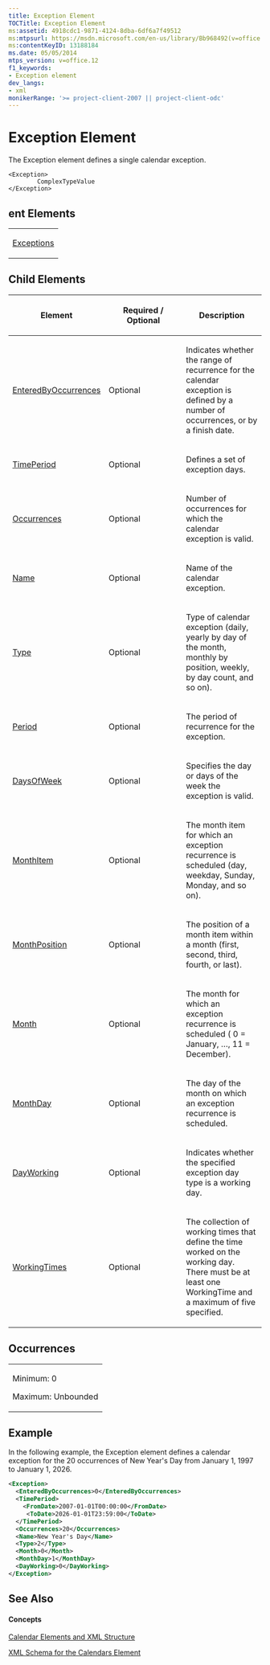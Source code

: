 ```yaml
---
title: Exception Element
TOCTitle: Exception Element
ms:assetid: 4918cdc1-9871-4124-8dba-6df6a7f49512
ms:mtpsurl: https://msdn.microsoft.com/en-us/library/Bb968492(v=office.12)
ms:contentKeyID: 13188184
ms.date: 05/05/2014
mtps_version: v=office.12
f1_keywords:
- Exception element
dev_langs:
- xml
monikerRange: '>= project-client-2007 || project-client-odc'
---
```


# Exception Element




The Exception element defines a single calendar exception.

    <Exception>
            ComplexTypeValue
    </Exception>

## ent Elements

<table>
<colgroup>
<col style="width: 100%" />
</colgroup>
<tbody>
<tr class="odd">
<td><p><a href="exceptions-element.md">Exceptions</a></p></td>
</tr>
</tbody>
</table>

## Child Elements

<table>
<colgroup>
<col style="width: 33%" />
<col style="width: 33%" />
<col style="width: 33%" />
</colgroup>
<thead>
<tr class="header">
<th><p>Element</p></th>
<th><p>Required / Optional</p></th>
<th><p>Description</p></th>
</tr>
</thead>
<tbody>
<tr class="odd">
<td><p><a href="enteredbyoccurrences-element.md">EnteredByOccurrences</a></p></td>
<td><p>Optional</p></td>
<td><p>Indicates whether the range of recurrence for the calendar exception is defined by a number of occurrences, or by a finish date.</p></td>
</tr>
<tr class="even">
<td><p><a href="timeperiod-element-calendar.md">TimePeriod</a></p></td>
<td><p>Optional</p></td>
<td><p>Defines a set of exception days.</p></td>
</tr>
<tr class="odd">
<td><p><a href="occurrences-element.md">Occurrences</a></p></td>
<td><p>Optional</p></td>
<td><p>Number of occurrences for which the calendar exception is valid.</p></td>
</tr>
<tr class="even">
<td><p><a href="name-element.md">Name</a></p></td>
<td><p>Optional</p></td>
<td><p>Name of the calendar exception.</p></td>
</tr>
<tr class="odd">
<td><p><a href="https://msdn.microsoft.com/en-us/library/office%7cps12con%7c%7e%5chtml%5cdc9db984-4269-46c4-a911-cba802cb3d0a.htm(v=office.12)">Type</a></p></td>
<td><p>Optional</p></td>
<td><p>Type of calendar exception (daily, yearly by day of the month, monthly by position, weekly, by day count, and so on).</p></td>
</tr>
<tr class="even">
<td><p><a href="period-element.md">Period</a></p></td>
<td><p>Optional</p></td>
<td><p>The period of recurrence for the exception.</p></td>
</tr>
<tr class="odd">
<td><p><a href="daysofweek-element.md">DaysOfWeek</a></p></td>
<td><p>Optional</p></td>
<td><p>Specifies the day or days of the week the exception is valid.</p></td>
</tr>
<tr class="even">
<td><p><a href="monthitem-element.md">MonthItem</a></p></td>
<td><p>Optional</p></td>
<td><p>The month item for which an exception recurrence is scheduled (day, weekday, Sunday, Monday, and so on).</p></td>
</tr>
<tr class="odd">
<td><p><a href="monthposition-element.md">MonthPosition</a></p></td>
<td><p>Optional</p></td>
<td><p>The position of a month item within a month (first, second, third, fourth, or last).</p></td>
</tr>
<tr class="even">
<td><p><a href="month-element.md">Month</a></p></td>
<td><p>Optional</p></td>
<td><p>The month for which an exception recurrence is scheduled ( 0 = January, …, 11 = December).</p></td>
</tr>
<tr class="odd">
<td><p><a href="monthday-element.md">MonthDay</a></p></td>
<td><p>Optional</p></td>
<td><p>The day of the month on which an exception recurrence is scheduled.</p></td>
</tr>
<tr class="even">
<td><p><a href="dayworking-element-calendar.md">DayWorking</a></p></td>
<td><p>Optional</p></td>
<td><p>Indicates whether the specified exception day type is a working day.</p></td>
</tr>
<tr class="odd">
<td><p><a href="workingtimes-element-calendar.md">WorkingTimes</a></p></td>
<td><p>Optional</p></td>
<td><p>The collection of working times that define the time worked on the working day. There must be at least one WorkingTime and a maximum of five specified.</p></td>
</tr>
</tbody>
</table>

## Occurrences

<table>
<colgroup>
<col style="width: 100%" />
</colgroup>
<tbody>
<tr class="odd">
<td><p>Minimum: 0</p>
<p>Maximum: Unbounded</p></td>
</tr>
</tbody>
</table>

## Example

In the following example, the Exception element defines a calendar exception for the 20 occurrences of New Year's Day from January 1, 1997 to January 1, 2026.

``` xml
<Exception>
  <EnteredByOccurrences>0</EnteredByOccurrences>
  <TimePeriod>
    <FromDate>2007-01-01T00:00:00</FromDate>
     <ToDate>2026-01-01T23:59:00</ToDate>
  </TimePeriod>
  <Occurrences>20</Occurrences>
  <Name>New Year's Day</Name>
  <Type>2</Type>
  <Month>0</Month>
  <MonthDay>1</MonthDay>
  <DayWorking>0</DayWorking>
</Exception>
```

## See Also

#### Concepts

[Calendar Elements and XML Structure](calendar-elements-and-xml-structure.md)

[XML Schema for the Calendars Element](xml-schema-for-the-calendars-element.md)

